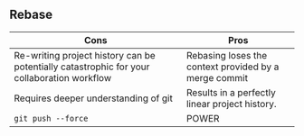 ## Rebase

|Cons|Pros|
|---|---|
|Re-writing project history can be potentially catastrophic for your collaboration workflow | Rebasing loses the context provided by a merge commit|
|Requires deeper understanding of git|Results in a perfectly linear project history.|
|`git push --force`| POWER |
